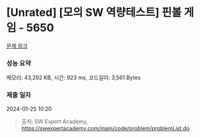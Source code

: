 # [Unrated] [모의 SW 역량테스트] 핀볼 게임 - 5650 

[문제 링크](https://swexpertacademy.com/main/code/problem/problemDetail.do?contestProbId=AWXRF8s6ezEDFAUo) 

### 성능 요약

메모리: 43,292 KB, 시간: 923 ms, 코드길이: 3,561 Bytes

### 제출 일자

2024-01-25 10:20



> 출처: SW Expert Academy, https://swexpertacademy.com/main/code/problem/problemList.do